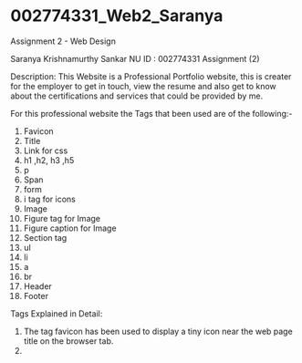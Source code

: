 # 002774331_Web2_Saranya
Assignment 2 - Web Design 


Saranya Krishnamurthy Sankar 
NU ID : 002774331
Assignment (2)

Description:
This Website is a Professional Portfolio website, this is creater for the employer to get in touch, view the resume and also get to know about the certifications and services that could be provided by me. 


For this professional website the Tags that been used are of the following:-

1. Favicon
2. Title
3. Link for css 
4. h1 ,h2, h3 ,h5
5. p
6. Span
7. form
8. i tag for icons
9. Image
10. Figure tag for Image
11. Figure caption for Image
12. Section tag
13. ul
14. li
15. a
16. br
17. Header
18. Footer


Tags Explained in Detail:

1. The tag favicon has been used to display a tiny icon near the web page title on the browser tab.
2. <Title> - used to display the name of the web page which can be seen on the tab in the webpage.
3. <link> tag is used to link to external style sheets
4. Section Heading Elements (<h1> to <h6>) for different levels from highest to lowest.
5. <p> HTML element to represent a paragraph text
6. <form> with two input fields of type(email, submit) 
7. <i> tag to add icons in different places
8. <img> As Images can improve the design and the appearance of a web page., I have used the <img> tag and a src -  to Specify the path to the image in several places
9. <figure>,<figurecaptions> to represent a self-contained content, potentially with an optional caption 
10. <section> to define individual sections
11. <ul><li> for listing the Navbar(Home,about,services,certification,contact)
12. I have used <a> tag to defines a hyperlink
13. <br> for newline/spacing between the paragraph
14. The Header i have used to Navbar
15. The footer i have used to add copyright information and social icons.

CSS Explained:
1. Float Left is used for placing an image element in about me section 
2. Overflow auto is used for fitting in the content inside the block
3. About Section is done using column layout structure
4. Used tel, mailto for contact information.
5. Used the CSS selectors like first-child,last-child,:hover,:after,:root
6. <figure><figurecaptions> to style the image gallery
7. Phone Query to make the page resposive for dimensions (530px for smart phones) and (800px for tablet) 
